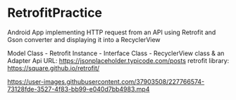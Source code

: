 # RetrofitPractice
Android App implementing HTTP request from an API using Retrofit  and Gson converter and displaying it into a RecyclerView

Model Class - Retrofit Instance - Interface Class - RecyclerView class & an Adapter
Api URL: https://jsonplaceholder.typicode.com/posts
retrofit library: https://square.github.io/retrofit/

https://user-images.githubusercontent.com/37903508/227766574-73128fde-3527-4f83-bb99-e040d7bb4983.mp4


